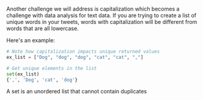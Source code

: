 <!--title={Addressing Case Issues}-->

Another challenge we will address is capitalization which becomes a challenge with data analysis for text data. If you are trying to create a list of unique words in your tweets, words with capitalization will be different from words that are all lowercase.

Here's an example:

```python
# Note how capitalization impacts unique returned values
ex_list = ["Dog", "dog", "dog", "cat", "cat", ","]

# Get unique elements in the list
set(ex_list)
{',', 'Dog', 'cat', 'dog'}
```

A set is an unordered list that cannot contain duplicates